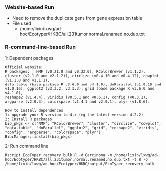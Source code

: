 ### Website-based Run
* Need to remove the duplicate gene from gene expression table
* File used
  * /home/lixin/lxwg/ad-hoc/Ecotyper/HKBC/all.231tumor.normal.renamed.no.dup.txt

### R-command-line-based Run
1: Dependent packages
```
Official website:
R packages: , NMF (v0.21.0 and v0.23.0), RColorBrewer (v1.1.2), cluster (v2.1.0 and v2.1.2)), circlize (v0.4.10 and v0.4.12), cowplot (v1.1.0 and v1.1.1), 
data.table (base package R v3.6.0 and v4.1.0), doParallel (v1.0.15 and v1.0.16), ggplot2 (v3.3.2, v3.3.3), grid (base package R v3.6.0 and v4.1.0), 
reshape2 (v1.4.4), viridis (v0.5.1 and v0.6.1), config (v0.3.1), argparse (v2.0.3), colorspace (v1.4.1 and v2.0.1), plyr (v1.8.6).

How to install dependences 
1: upgrade your R version to 4.x (eg the latest version 4.2.2)
2: Install R packages
bio_pkgs <- c("NMF", "RColorBrewer", "cluster", "circlize", "cowplot", "data.table", "doParallel", "ggplot2", "grid", "reshape2", "viridis", "config", "argparse", "colorspace", "plyr")
BiocManager::install(bio_pkgs)
```

2: Run command line
```
Rscript EcoTyper_recovery_bulk.R -d Carcinoma -m /home/lixin/lxwg/ad-hoc/Ecotyper/HKBC/all.231tumor.normal.renamed.no.dup.txt -t 8 -o /home/lixin/lxwg/ad-hoc/Ecotyper/HKBC/output/EcoTyper_recovery_bulk
```

